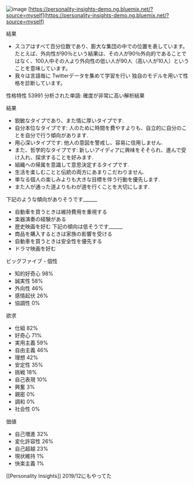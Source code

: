 
![image](https://gyazo.com/1948358458c4e50c333a71e11bee8bcf/thumb/1000)
[https://personality-insights-demo.ng.bluemix.net/?source=myself](https://personality-insights-demo.ng.bluemix.net/?source=myself)

結果
- スコアはすべて百分位数であり、膨大な集団の中での位置を表しています。たとえば、外向性が90％という結果は、その人が90％外向的であることではなく、100人中その人より外向性の低い人が90人（高い人が10人）ということを意味しています。
- 我々は言語毎に Twitterデータを集めて学習を行い 独自のモデルを用いて性格を診断しています。

性格特性
53991 分析された単語: 確度が非常に高い解析結果

結果
- 鋭敏なタイプであり、また情に厚いタイプです.
- 自分本位なタイプです: 人のために時間を費やすよりも、自立的に自分のことを自分で行う傾向があります.
- 用心深いタイプです: 他人の意図を警戒し、容易に信用しません.
- また、哲学的なタイプです: 新しいアイディアに興味をそそられ、進んで受け入れ、探求することを好みます.
- 組織への帰属を意識して意思決定するタイプです.
- 生活を楽しむことと伝統の両方にあまりこだわりません.
- 単なる個人の楽しみよりも大きな目標を伴う行動を優先します.
- また人が通った道よりもわが道を行くことを大切にします.

下記のような傾向がありそうです______
- 自動車を買うときは維持費用を重視する
- 楽器演奏の経験がある
- 歴史映画を好む
下記の傾向は低そうです______
- 商品を購入するときは家族の影響を受ける
- 自動車を買うときは安全性を優先する
- ドラマ映画を好む

ビッグファイブ - 個性
- 知的好奇心 98%
- 誠実性 58%
- 外向性 46%
- 感情起伏 26%
- 協調性 0%

欲求
- 仕組 82%
- 好奇心 71%
- 実用主義 59%
- 自由主義 46%
- 理想 42%
- 安定性 35%
- 挑戦 18%
- 自己表現 10%
- 興奮 3%
- 親密 0%
- 調和 0%
- 社会性 0%

価値
- 自己増進 32%
- 変化許容性 26%
- 自己超越 23%
- 現状維持 1%
- 快楽主義 1%

[[Personality Insights]] 2019/12にもやってた
